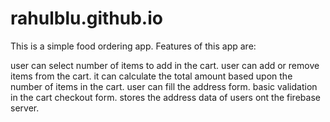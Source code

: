# rahulblu.github.io

This is a simple food ordering app. Features of this app are:

user can select number of items to add in the cart.
user can add or remove items from the cart.
it can calculate the total amount based upon the number of items in the cart.
user can fill the address form.
basic validation in the cart checkout form.
stores the address data of users ont the firebase server.
